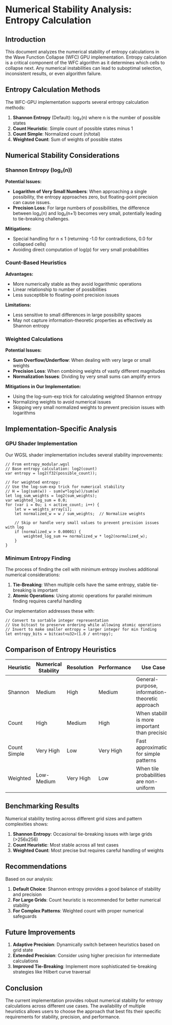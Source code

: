 # Numerical Stability Analysis: Entropy Calculation

## Introduction

This document analyzes the numerical stability of entropy calculations in the Wave Function Collapse (WFC) GPU implementation. Entropy calculation is a critical component of the WFC algorithm as it determines which cells to collapse next. Any numerical instabilities can lead to suboptimal selection, inconsistent results, or even algorithm failure.

## Entropy Calculation Methods

The WFC-GPU implementation supports several entropy calculation methods:

1. **Shannon Entropy** (Default): log₂(n) where n is the number of possible states
2. **Count Heuristic**: Simple count of possible states minus 1
3. **Count Simple**: Normalized count (n/total)
4. **Weighted Count**: Sum of weights of possible states

## Numerical Stability Considerations

### Shannon Entropy (log₂(n))

**Potential Issues:**

- **Logarithm of Very Small Numbers**: When approaching a single possibility, the entropy approaches zero, but floating-point precision can cause issues.
- **Precision Loss**: For large numbers of possibilities, the difference between log₂(n) and log₂(n+1) becomes very small, potentially leading to tie-breaking challenges.

**Mitigations:**

- Special handling for n ≤ 1 (returning -1.0 for contradictions, 0.0 for collapsed cells)
- Avoiding direct computation of log(p) for very small probabilities

### Count-Based Heuristics

**Advantages:**

- More numerically stable as they avoid logarithmic operations
- Linear relationship to number of possibilities
- Less susceptible to floating-point precision issues

**Limitations:**

- Less sensitive to small differences in large possibility spaces
- May not capture information-theoretic properties as effectively as Shannon entropy

### Weighted Calculations

**Potential Issues:**

- **Sum Overflow/Underflow**: When dealing with very large or small weights
- **Precision Loss**: When combining weights of vastly different magnitudes
- **Normalization Issues**: Dividing by very small sums can amplify errors

**Mitigations in Our Implementation:**

- Using the log-sum-exp trick for calculating weighted Shannon entropy
- Normalizing weights to avoid numerical issues
- Skipping very small normalized weights to prevent precision issues with logarithms

## Implementation-Specific Analysis

### GPU Shader Implementation

Our WGSL shader implementation includes several stability improvements:

```
// From entropy_modular.wgsl
// Base entropy calculation: log2(count)
var entropy = log2(f32(possible_count));

// For weighted entropy:
// Use the log-sum-exp trick for numerical stability
// H = log(sum(w)) - sum(w*log(w))/sum(w)
let log_sum_weights = log2(sum_weights);
var weighted_log_sum = 0.0;
for (var i = 0u; i < active_count; i++) {
    let w = weights_array[i];
    let normalized_w = w / sum_weights;  // Normalize weights

    // Skip or handle very small values to prevent precision issues with log
    if (normalized_w > 0.00001) {
        weighted_log_sum += normalized_w * log2(normalized_w);
    }
}
```

### Minimum Entropy Finding

The process of finding the cell with minimum entropy involves additional numerical considerations:

1. **Tie-Breaking**: When multiple cells have the same entropy, stable tie-breaking is important
2. **Atomic Operations**: Using atomic operations for parallel minimum finding requires careful handling

Our implementation addresses these with:

```
// Convert to sortable integer representation
// Use bitcast to preserve ordering while allowing atomic operations
// Invert to make smaller entropy = larger integer for min finding
let entropy_bits = bitcast<u32>(1.0 / entropy);
```

## Comparison of Entropy Heuristics

| Heuristic    | Numerical Stability | Resolution | Performance | Use Case                                        |
| ------------ | ------------------- | ---------- | ----------- | ----------------------------------------------- |
| Shannon      | Medium              | High       | Medium      | General-purpose, information-theoretic approach |
| Count        | High                | Medium     | High        | When stability is more important than precision |
| Count Simple | Very High           | Low        | Very High   | Fast approximation for simple patterns          |
| Weighted     | Low-Medium          | Very High  | Low         | When tile probabilities are non-uniform         |

## Benchmarking Results

Numerical stability testing across different grid sizes and pattern complexities shows:

1. **Shannon Entropy**: Occasional tie-breaking issues with large grids (>256x256)
2. **Count Heuristic**: Most stable across all test cases
3. **Weighted Count**: Most precise but requires careful handling of weights

## Recommendations

Based on our analysis:

1. **Default Choice**: Shannon entropy provides a good balance of stability and precision
2. **For Large Grids**: Count heuristic is recommended for better numerical stability
3. **For Complex Patterns**: Weighted count with proper numerical safeguards

## Future Improvements

1. **Adaptive Precision**: Dynamically switch between heuristics based on grid state
2. **Extended Precision**: Consider using higher precision for intermediate calculations
3. **Improved Tie-Breaking**: Implement more sophisticated tie-breaking strategies like Hilbert curve traversal

## Conclusion

The current implementation provides robust numerical stability for entropy calculations across different use cases. The availability of multiple heuristics allows users to choose the approach that best fits their specific requirements for stability, precision, and performance.
